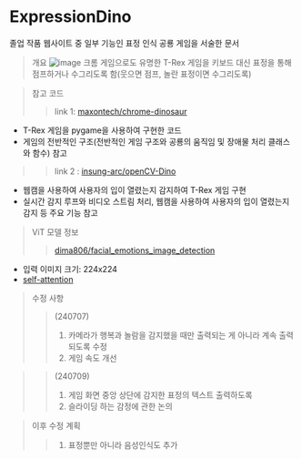 # ExpressionDino
졸업 작품 웹사이트 중 일부 기능인 표정 인식 공룡 게임을 서술한 문서

> 개요
![image](https://github.com/Suyeon-j/ExpressionDino/assets/66247203/b4e45e64-b3bf-4ac3-bba5-10947c21486c)
크롬 게임으로도 유명한 T-Rex 게임을 키보드 대신 표정을 통해 점프하거나 수그리도록 함(웃으면 점프, 놀란 표정이면 수그리도록)

> 참고 코드
>> link 1: [maxontech/chrome-dinosaur](https://github.com/maxontech/chrome-dinosaur)
- T-Rex 게임을 pygame을 사용하여 구현한 코드
- 게임의 전반적인 구조(전반적인 게임 구조와 공룡의 움직임 및 장애물 처리 클래스와 함수) 참고


>> link 2 : [insung-arc/openCV-Dino](https://github.com/insung-arc/openCV-Dino)
- 웹캠을 사용하여 사용자의 입이 열렸는지 감지하여 T-Rex 게임 구현
- 실시간 감지 루프와 비디오 스트림 처리, 웹캠을 사용하여 사용자의 입이 열렸는지 감지 등 주요 기능 참고


> ViT 모델 정보
>> [dima806/facial_emotions_image_detection](https://huggingface.co/dima806/facial_emotions_image_detection)
- 입력 이미지 크기: 224x224
- [self-attention](https://velog.io/@jhbale11/%EC%96%B4%ED%85%90%EC%85%98-%EB%A7%A4%EC%BB%A4%EB%8B%88%EC%A6%98Attention-Mechanism%EC%9D%B4%EB%9E%80-%EB%AC%B4%EC%97%87%EC%9D%B8%EA%B0%80)

> 수정 사항
>> (240707)
>> 1. 카메라가 행복과 놀람을 감지했을 때만 출력되는 게 아니라 계속 출력되도록 수정
>> 2. 게임 속도 개선


>> (240709)
>> 1. 게임 화면 중앙 상단에 감지한 표정의 텍스트 출력하도록
>> 2. 슬라이딩 하는 감정에 관한 논의


> 이후 수정 계획
>> 1. 표정뿐만 아니라 음성인식도 추가
